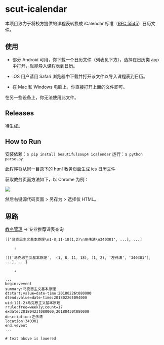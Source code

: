 # scut-icalendar

本项目致力于将校方提供的课程表转换成 iCalendar 标准（[RFC 5545](https://tools.ietf.org/html/rfc5545)）日历文件。

## 使用

* 部分 Android 可用，你下载一个日历文件（列表见下方），选择在日历类 app 中打开，就能导入课程表到日历。

* iOS 用户请用 Safari 浏览器中下载并打开该文件以导入课程表到日历。

* 在 Mac 和 Windows 电脑上，你直接打开上面的文件即可。

在另一些设备上，你无法使用此文件。

## Releases

待生成。

## How to Run

安装依赖：`$ pip install beautifulsoup4 icalendar`
运行：`$ python parse.py`

此程序将从同一目录下的 html 教务页面生成 ics 日历文件

获取教务页面方法如下，以 Chrome 为例：

![](https://user-images.githubusercontent.com/29699904/46151453-641dd500-c2a1-11e8-95bc-90bb473368ba.png)

然后右键源代码页面 > 另存为 > 选择仅 HTML。


## 思路

[教务管理](http://xsweb.scuteo.com/default2.aspx) → 专业推荐课表查询

```
[['马克思主义基本原理\n1-8,11-18(1,2)\n左伟清\n340301', ...], ...]

    ↓

[[['马克思主义基本原理',  (1, 8, 11, 18), (1, 2), '左伟清', '340301'], ...], ...]

    ↓

...
begin:vevent
summary:马克思主义基本原理
dtstart;value=date-time:20180226t080000
dtend;value=date-time:20180226t094000
uid:1(1-2)马克思主义基本原理
rrule:freq=weekly;count=17
exdate:20180423t080000,20180430t080000
description:左伟清
location:340301
end:vevent
...

# text above is lowered
```
